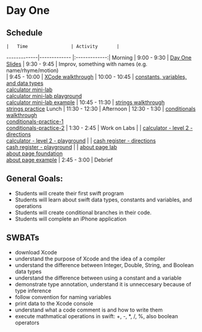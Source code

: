 # Day One

## Schedule
 	|	Time        		| Activity       |
   -------------|-------------       |:-------------:|
    Morning	            |   9:00 - 9:30        | [Day One Slides](https://docs.google.com/presentation/d/1jygKz5cmy_Qz4bxvpK3Pyl6RKmh8PrqFyDLCFrE_AW0/edit?usp=sharing)
		            |   9:30 - 9:45    	   | Improv, something with names (e.g. name/rhyme/motion)	     
 		            |   9:45 - 10:00  	   | [XCode walkthrough](https://github.com/upperlinecode/intro-to-swift/blob/master/day-1/xcode-setup.md)
 		            |   10:00 - 10:45	   | [constants, variables, and data types](https://github.com/upperlinecode/intro-to-swift/blob/master/day-1/intro-constants-variables.md)<br>[calculator mini-lab](https://github.com/upperlinecode/intro-to-swift/blob/master/day-1/lab-calculator.md)<br>[calculator mini-lab playground](https://github.com/upperlinecode/intro-to-swift/tree/master/day-1/CalculatorLab.playground)<br>[calculator mini-lab example](https://github.com/upperlinecode/intro-to-swift/tree/master/day-1/CalculatorLabExample.playground)
	                    |  	10:45 - 11:30	   | [strings walkthrough](https://github.com/upperlinecode/intro-to-swift/blob/master/day-1/intro-string-methods.md)<br>[strings practice](https://github.com/upperlinecode/intro-to-swift/blob/master/day-1/strings-practice.md)
Lunch 		            |   11:30 - 12:30      |
Afternoon                   |   12:30 - 1:30       | [conditionals walkthrough](https://github.com/upperlinecode/intro-to-swift/blob/master/day-1/conditionals-intro.md)<br>[conditionals-practice-1](https://github.com/upperlinecode/intro-to-swift/tree/master/day-1/ConditionalsPractice1.playground)<br>[conditionals-practice-2](https://github.com/upperlinecode/intro-to-swift/tree/master/day-1/ConditionalsPractice2.playground)
		            |   1:30 - 2:45        | Work on Labs
		            |                      | [calculator - level 2 - directions](https://github.com/upperlinecode/intro-to-swift/blob/master/day-1/calculator-level-2.md)<br>[calculator - level 2 - playground](https://github.com/upperlinecode/intro-to-swift/tree/master/day-1/CalculatorLevelTwo.playground)
		            |                      | [cash register - directions]()<br>[cash register - playground](https://github.com/upperlinecode/intro-to-swift/tree/master/day-1/CashRegister.playground)
		            |                      | [about page lab](https://github.com/upperlinecode/intro-to-swift/blob/master/day-1/about-page-lab.md)<br>[about page foundation](https://github.com/upperlinecode/intro-to-swift/tree/master/day-1/AboutPage)<br>[about page example](https://github.com/upperlinecode/intro-to-swift/tree/master/day-1/AboutPageExample)
		            |   2:45 - 3:00        | Debrief





## General Goals: 
- Students will create their first swift program
- Students will learn about swift data types, constants and variables, and operations
- Students will create conditional branches in their code.
- Students will complete an iPhone application


## SWBATs
- download Xcode
- understand the purpose of Xcode and the idea of a compiler
- understand the difference between Integer, Double, String, and Boolean data types 
- understand the difference between using a constant and a variable
- demonstrate type annotation, understand it is unneccesary because of type inference
- follow convention for naming variables
- print data to the Xcode console
- understand what a code comment is and how to write them
- execute mathmatical operations in swift: +, -, *, /, %, also boolean operators

